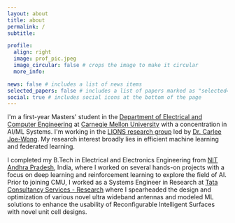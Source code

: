 ```yaml
---
layout: about
title: about
permalink: /
subtitle: 

profile:
  align: right
  image: prof_pic.jpeg
  image_circular: false # crops the image to make it circular
  more_info: 

news: false # includes a list of news items
selected_papers: false # includes a list of papers marked as "selected={true}"
social: true # includes social icons at the bottom of the page
---
```


I'm a first-year Masters' student in the [Department of Electrical and Computer Engineering](https://www.ece.cmu.edu/) at [Carnegie Mellon University](https://www.cmu.edu/) with a concentration in AI/ML Systems. I'm working in the [LIONS research group](https://research.ece.cmu.edu/lions/) led by [Dr. Carlee Joe-Wong](https://www.andrew.cmu.edu/user/cjoewong/). My research interest broadly lies in efficient machine learning and federated learning. 

I completed my B.Tech in Electrical and Electronics Engineering from [NIT Andhra Pradesh](https://nitandhra.ac.in/main/), India, where I worked on several hands-on projects with a focus on deep learning and reinforcement learning to explore the field of AI. Prior to joining CMU, I worked as a Systems Engineer in Research at [Tata Consultancy Services - Research](https://www.tcs.com/what-we-do/research) where I spearheaded the design and optimization of various novel ultra wideband antennas and modeled ML solutions to enhance the usability of Reconfigurable Intelligent Surfaces with novel unit cell designs.
